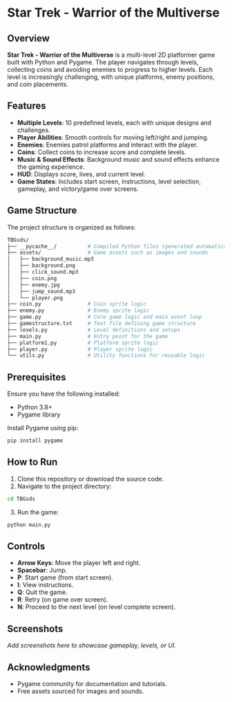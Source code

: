 # Star Trek - Warrior of the Multiverse

## Overview
**Star Trek - Warrior of the Multiverse** is a multi-level 2D platformer game built with Python and Pygame. The player navigates through levels, collecting coins and avoiding enemies to progress to higher levels. Each level is increasingly challenging, with unique platforms, enemy positions, and coin placements.

## Features
- **Multiple Levels**: 10 predefined levels, each with unique designs and challenges.
- **Player Abilities**: Smooth controls for moving left/right and jumping.
- **Enemies**: Enemies patrol platforms and interact with the player.
- **Coins**: Collect coins to increase score and complete levels.
- **Music & Sound Effects**: Background music and sound effects enhance the gaming experience.
- **HUD**: Displays score, lives, and current level.
- **Game States**: Includes start screen, instructions, level selection, gameplay, and victory/game over screens.

## Game Structure
The project structure is organized as follows:

```bash
TBGsds/
├── __pycache__/          # Compiled Python files (generated automatically)
├── assets/               # Game assets such as images and sounds
│   ├── background_music.mp3
│   ├── background.png
│   ├── click_sound.mp3
│   ├── coin.png
│   ├── enemy.jpg
│   ├── jump_sound.mp3
│   └── player.png
├── coin.py               # Coin sprite logic
├── enemy.py              # Enemy sprite logic
├── game.py               # Core game logic and main event loop
├── gamestructure.txt     # Text file defining game structure
├── levels.py             # Level definitions and setups
├── main.py               # Entry point for the game
├── platform1.py          # Platform sprite logic
├── player.py             # Player sprite logic
└── utils.py              # Utility functions for reusable logic
```

## Prerequisites

Ensure you have the following installed:

- Python 3.8+
- Pygame library

Install Pygame using pip:

```bash
pip install pygame
```

## How to Run
1. Clone this repository or download the source code.
2. Navigate to the project directory:

```bash
cd TBGsds
```

3. Run the game:

```bash
python main.py
```

## Controls
- **Arrow Keys**: Move the player left and right.
- **Spacebar**: Jump.
- **P**: Start game (from start screen).
- **I**: View instructions.
- **Q**: Quit the game.
- **R**: Retry (on game over screen).
- **N**: Proceed to the next level (on level complete screen).

## Screenshots
_Add screenshots here to showcase gameplay, levels, or UI._

## Acknowledgments
- Pygame community for documentation and tutorials.
- Free assets sourced for images and sounds.
